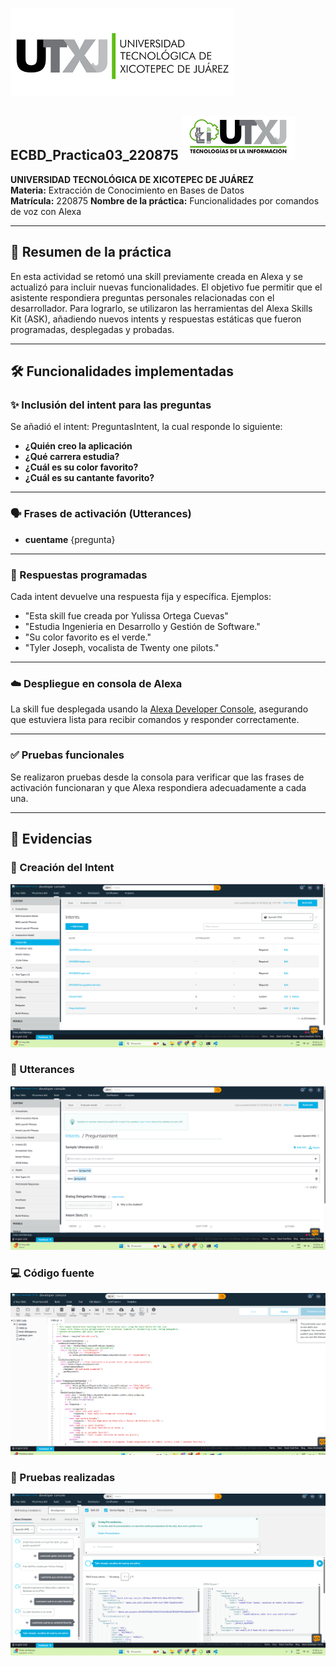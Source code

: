 ![](./img/utxj.png)             
## ECBD_Practica03_220875  ![](./img/TI.png)     
**UNIVERSIDAD TECNOLÓGICA DE XICOTEPEC DE JUÁREZ**  
**Materia:** Extracción de Conocimiento en Bases de Datos  
**Matrícula:** 220875 
**Nombre de la práctica:** Funcionalidades por comandos de voz con Alexa

---

## 📝 Resumen de la práctica

En esta actividad se retomó una skill previamente creada en Alexa y se actualizó para incluir nuevas funcionalidades. El objetivo fue permitir que el asistente respondiera preguntas personales relacionadas con el desarrollador. Para lograrlo, se utilizaron las herramientas del Alexa Skills Kit (ASK), añadiendo nuevos intents y respuestas estáticas que fueron programadas, desplegadas y probadas.

---

## 🛠️ Funcionalidades implementadas

### ✨ Inclusión del intent para las preguntas

Se añadió el intent: PreguntasIntent, la cual responde lo siguiente:

- **¿Quién creo la aplicación**
- **¿Qué carrera estudia?**
- **¿Cuál es su color favorito?**
- **¿Cuál es su cantante favorito?**

---

### 🗣️ Frases de activación (Utterances)

- **cuentame** {pregunta}

---

### 💬 Respuestas programadas

Cada intent devuelve una respuesta fija y específica. Ejemplos:

- "Esta skill fue creada por Yulissa Ortega Cuevas"
- "Estudia Ingenieria en Desarrollo y Gestión de Software."
- "Su color favorito es el verde."
- "Tyler Joseph, vocalista de Twenty one pilots."

---

### ☁️ Despliegue en consola de Alexa

La skill fue desplegada usando la [Alexa Developer Console](https://developer.amazon.com/alexa/console/ask), asegurando que estuviera lista para recibir comandos y responder correctamente.

---

### ✅ Pruebas funcionales

Se realizaron pruebas desde la consola para verificar que las frases de activación funcionaran y que Alexa respondiera adecuadamente a cada una.

---

## 📸 Evidencias
### 🔧 Creación del Intent
![Intent](./img/Intent.png)

### 🔧 Utterances
![Utterance](./img/utterances.png)

### 💻 Código fuente
![Code](./img/code.png)

### 🧪 Pruebas realizadas
![Test](./img/pruebas.png)
